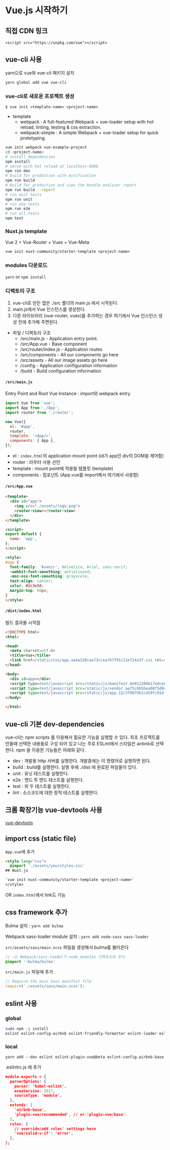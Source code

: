 # Vue.js 시작하기

## 직접 CDN 링크

`<script src="https://unpkg.com/vue"></script>`

## vue-cli 사용

yarn으로 vue와 vue-cli 패키지 설치

`yarn global add vue vue-cli`

### vue-cli로 새로운 프로젝트 생성

`$ vue init <template-name> <project-name>`

- template
  - webpack : A full-featured Webpack + vue-loader setup with hot reload, linting, testing & css extraction.
  - webpack-simple : A simple Webpack + vue-loader setup for quick prototyping.

```sh
vue init webpack vue-example-project
cd <project-name>
# install dependencies
npm install
# serve with hot reload at localhost:8080
npm run dev
# build for production with minification
npm run build
# build for production and view the bundle analyzer report
npm run build --report
# run unit tests
npm run unit
# run e2e tests
npm run e2e
# run all tests
npm test
```

### Nuxt.js template

Vue 2 + Vue-Router + Vuex + Vue-Meta

`vue init nuxt-community/starter-template <project-name>`

### modules 다운로드

`yarn` or `npm install`

### 디렉토리 구조

1. vue-cli로 만든 앱은 ./src 폴더의 main.js 에서 시작된다.
1. main.js에서 Vue 인스턴스를 생성한다.
1. 다른 라이브러리 (vue-router, vuex)를 추가하는 경우 여기에서 Vue 인스턴스 생성 전에 추가해 주면된다.

- 파일 / 디렉토리 구조
  - /src/main.js - Application entry point.
  - /src/App.vue - Base component
  - /src/router/index.js - Application routes
  - /src/components - All our components go here
  - /src/assets - All our image assets go here
  - /config - Application configuration information
  - /build - Build configuration information

#### `/src/main.js`

Entry Point and Root Vue Instance : import와 webpack entry

```js
import Vue from 'vue';
import App from './App';
import router from './router';

new Vue({
  el: '#app',
  router,
  template: '<App/>',
  components: { App },
});
```

- el : `index.html`의 application mount point (id가 app인 div의 DOM을 제어함)
- router : 라우터 사용 선언
- template : mount point에 적용될 템플릿 (template)
- components : 컴포넌트 (App.vue를 import해서 여기에서 사용함)

#### `/src/App.vue`

```html
<template>
  <div id="app">
    <img src="./assets/logo.png">
    <router-view></router-view>
  </div>
</template>

<script>
export default {
  name: 'app',
};
</script>

<style>
#app {
  font-family: 'Avenir', Helvetica, Arial, sans-serif;
  -webkit-font-smoothing: antialiased;
  -moz-osx-font-smoothing: grayscale;
  text-align: center;
  color: #2c3e50;
  margin-top: 60px;
}
</style>
```

#### `/dist/index.html`

빌드 결과물 시작점

```html
<!DOCTYPE html>
<html>

<head>
  <meta charset=utf-8>
  <title>Vue</title>
  <link href=/static/css/app.aa4a320cae73ccea747f91c11e724a37.css rel=stylesheet>
</head>

<body>
  <div id=app></div>
  <script type=text/javascript src=/static/js/manifest.0e912206617edce8a3e3.js></script>
  <script type=text/javascript src=/static/js/vendor.ae75c6b5bea60f5d8cec.js></script>
  <script type=text/javascript src=/static/js/app.12c3f867db1cd28fc91d.js></script>
</body>

</html>
```

## vue-cli 기본 dev-dependencies

vue-cli는 npm scripts 를 이용해서 필요한 기능을 실행할 수 있다.
최초 프로젝트를 만들때 선택한 내용들로 구성 되어 있고 나는 주로 ESLint에서 스타일은 airbnb로 선택한다.
npm 을 이용한 기능들은 아래와 같다.

- dev : 개발용 http 서버를 실행한다. 개발중에는 이 명령어로 실행하면 된다.
- build : build를 실행한다. 실행 후에 ./dist 에 완료된 파일들이 있다.
- unit : 유닛 테스트를 실행한다.
- e2e : 엔드 투 엔드 테스트를 실행한다.
- test : 위 두 테스트를 실행한다.
- lint : 소스코드에 대한 정적 테스트를 실행한다.

## 크롬 확장기능 vue-devtools 사용

[vue-devtools](https://chrome.google.com/webstore/detail/vuejs-devtools/nhdogjmejiglipccpnnnanhbledajbpd)

## import css (static file)

`App.vue`에 추가

```html
<style lang="css">
  @import './assets/yourstyles.css'
## Nuxt.js

`vue init nuxt-community/starter-template <project-name>`
</style>
```

OR `index.html`에서 link도 가능

## css framework 추가

Bulma 설치 : `yarn add bulma`

Webpack sass-loader module 설치 : `yarn add node-sass sass-loader`

`src/assets/sass/main.scss` 파일을 생성해서 bulma를 불러온다

```scss
// ~는 Webpack/sass-loader가 node_modules 디렉토리로 인식
@import '~bulma/bulma'
```

`src/main.js` 파일에 추가

```js
// Require the main Sass manifest file
require('./assets/sass/main.scss');
```

## eslint 사용

### global

```sh
sudo npm -g install
eslint eslint-config-airbnb eslint-friendly-formatter eslint-loader eslint-plugin-html eslint-plugin-vue eslint-plugin-import eslint-plugin-node eslint-plugin-promise eslint-plugin-standard
```

### local

`yarn add --dev eslint eslint-plugin-vue@beta eslint-config-airbnb-base`

.eslintrc.js 에 추가

```json
module.exports = {
  parserOptions: {
    parser: 'babel-eslint',
    ecmaVersion: 2017,
    sourceType: 'module',
  },
  extends: [
    'airbnb-base',
    'plugin:vue/recommended', // or 'plugin:vue/base'
  ],
  rules: {
    // override/add rules' settings here
    'vue/valid-v-if': 'error',
  },
};
```

